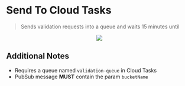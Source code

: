 # Send To Cloud Tasks

> Sends validation requests into a queue and waits 15 minutes until

<p align="center">
  <a href="https://github.com/luan-asym/gcp-test-playground/actions/workflows/deploy-sendtotask.fs.yml">
    <img src="https://github.com/luan-asym/gcp-test-playground/actions/workflows/deploy-sendtotask.fs.yml/badge.svg">
  </a>
</p>

## Additional Notes

- Requires a queue named `validation-queue` in Cloud Tasks
- PubSub message **MUST** contain the param `bucketName`
